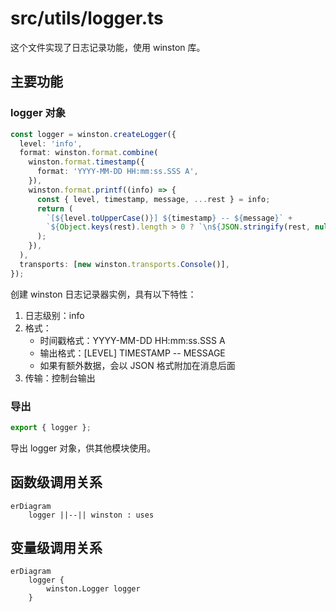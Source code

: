 # src/utils/logger.ts

这个文件实现了日志记录功能，使用 winston 库。

## 主要功能

### logger 对象

```typescript
const logger = winston.createLogger({
  level: 'info',
  format: winston.format.combine(
    winston.format.timestamp({
      format: 'YYYY-MM-DD HH:mm:ss.SSS A',
    }),
    winston.format.printf((info) => {
      const { level, timestamp, message, ...rest } = info;
      return (
        `[${level.toUpperCase()}] ${timestamp} -- ${message}` +
        `${Object.keys(rest).length > 0 ? `\n${JSON.stringify(rest, null, 2)}` : ''}`
      );
    }),
  ),
  transports: [new winston.transports.Console()],
});
```

创建 winston 日志记录器实例，具有以下特性：

1. 日志级别：info
2. 格式：
   - 时间戳格式：YYYY-MM-DD HH:mm:ss.SSS A
   - 输出格式：[LEVEL] TIMESTAMP -- MESSAGE
   - 如果有额外数据，会以 JSON 格式附加在消息后面
3. 传输：控制台输出

### 导出

```typescript
export { logger };
```

导出 logger 对象，供其他模块使用。

## 函数级调用关系

```mermaid
erDiagram
    logger ||--|| winston : uses
```

## 变量级调用关系

```mermaid
erDiagram
    logger {
        winston.Logger logger
    }
```